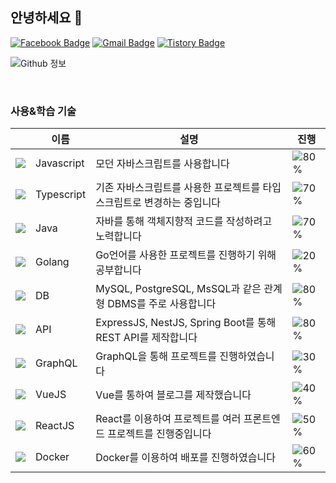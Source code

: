 ## 안녕하세요 👋 

[![Facebook Badge](https://img.shields.io/badge/-Facebook-1877f2?style=flat-square&logo=facebook&logoColor=white&link=https://www.facebook.com/profile.php?id=100010322945153)](https://www.facebook.com/ChoiJinwoo03/)
[![Gmail Badge](https://img.shields.io/badge/-Gmail-c14438?style=flat-square&logo=Gmail&logoColor=white&link=mailto:chlwlsdn0828@gmail.com)](mailto:chlwlsdn0828@gmail.com) 
[![Tistory Badge](https://img.shields.io/badge/-Tistory-orange?style=flat-square&link=https://wlswoo.tistory.com/)](https://wlswoo.tistory.com/)

![Github 정보](https://github-readme-stats.vercel.app/api?username=Choi-Jinwoo&count_private=true&show_icons=true)

<br />


### 사용&학습 기술  

||이름|설명|진행|
|---|---|---|---|
|![](https://img.icons8.com/color/24/000000/javascript.png)|Javascript|모던 자바스크립트를 사용합니다|![80%](https://progress-bar.dev/80)|
|![](https://img.icons8.com/color/24/000000/typescript.png)|Typescript|기존 자바스크립트를 사용한 프로젝트를 타입스크립트로 변경하는 중입니다|![70%](https://progress-bar.dev/70)|
|![](https://img.icons8.com/color/24/000000/java-coffee-cup-logo.png)|Java|자바를 통해 객체지향적 코드를 작성하려고 노력합니다|![70%](https://progress-bar.dev/70)|
|![](https://img.icons8.com/color/24/000000/golang.png)|Golang|Go언어를 사용한 프로젝트를 진행하기 위해 공부합니다|![20%](https://progress-bar.dev/20)|
|![](https://img.icons8.com/color/24/000000/add-database.png)|DB|MySQL, PostgreSQL, MsSQL과 같은 관계형 DBMS를 주로 사용합니다|![80%](https://progress-bar.dev/80)|
|![](https://img.icons8.com/color/24/000000/api.png)|API|ExpressJS, NestJS, Spring Boot를 통해 REST API를 제작합니다|![80%](https://progress-bar.dev/80)|
|![](https://img.icons8.com/color/24/000000/graphql.png)|GraphQL|GraphQL을 통해 프로젝트를 진행하였습니다|![30%](https://progress-bar.dev/30)|
|![](https://img.icons8.com/color/24/000000/vue-js.png)|VueJS|Vue를 통하여 블로그를 제작했습니다|![40%](https://progress-bar.dev/40)|
|![](https://img.icons8.com/color/24/000000/react-native.png)|ReactJS|React를 이용하여 프로젝트를 여러 프론트엔드 프로젝트를 진행중입니다|![50%](https://progress-bar.dev/50)|
|![](https://img.icons8.com/color/24/000000/docker.png)|Docker|Docker를 이용하여 배포를 진행하였습니다|![60%](https://progress-bar.dev/60)|
